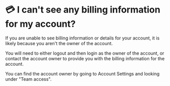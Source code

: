 # 💳 I can't see any billing information for my account?

If you are unable to see billing information or details for your account, it is likely because you aren't the owner of the account.

You will need to either logout and then login as the owner of the account, or contact the account owner to provide you with the billing information for the account.&#x20;

You can find the account owner by going to Account Settings and looking under "Team access".

